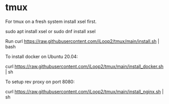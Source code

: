 # tmux

For tmux on a fresh system install xsel first.

sudo apt install xsel
or
sudo dnf install xsel

Run curl https://raw.githubusercontent.com/iLoop2/tmux/main/install.sh | bash

To install docker on Ubuntu 20.04:

curl https://raw.githubusercontent.com/iLoop2/tmux/main/install_docker.sh | sh

To setup rev proxy on port 8080:

curl https://raw.githubusercontent.com/iLoop2/tmux/main/install_nginx.sh | sh
